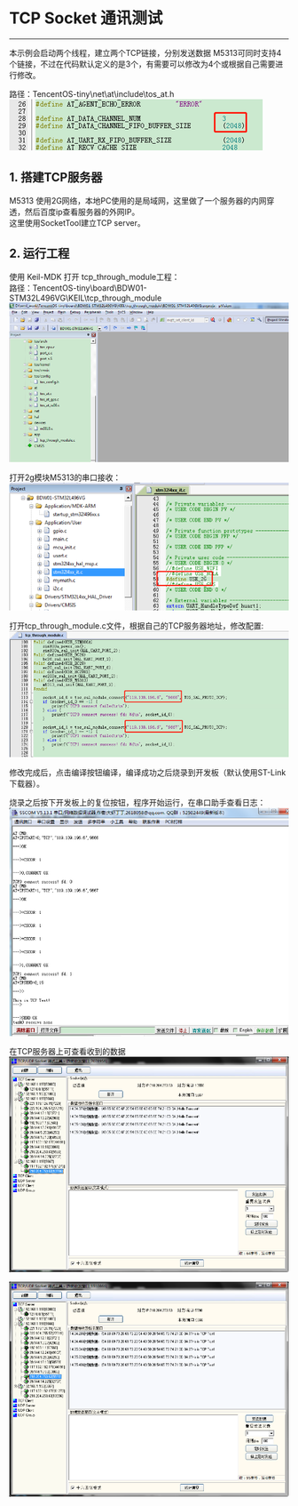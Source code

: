 # TCP Socket 通讯测试
---
本示例会启动两个线程，建立两个TCP链接，分别发送数据
M5313可同时支持4个链接，不过在代码默认定义的是3个，有需要可以修改为4个或根据自己需要进行修改。

路径：TencentOS-tiny\net\at\include\tos_at.h
![](./image/tcpsocket01.png)

## 1. 搭建TCP服务器
M5313 使用2G网络，本地PC使用的是局域网，这里做了一个服务器的内网穿透，然后百度ip查看服务器的外网IP。  
这里使用SocketTool建立TCP server。

## 2. 运行工程
使用 Keil-MDK 打开 tcp_through_module工程：  
路径：TencentOS-tiny\board\BDW01-STM32L496VG\KEIL\tcp_through_module
![](./image/tcpsocket02.png)

打开2g模块M5313的串口接收：
![](./image/tcpsocket03.png)

打开tcp_through_module.c文件，根据自己的TCP服务器地址，修改配置:
![](./image/tcpsocket04.png)

修改完成后，点击编译按钮编译，编译成功之后烧录到开发板（默认使用ST-Link下载器）。

烧录之后按下开发板上的复位按钮，程序开始运行，在串口助手查看日志：
![](./image/tcpsocket05.png)

在TCP服务器上可查看收到的数据
![](./image/tcpsocket06.png)

![](./image/tcpsocket07.png)